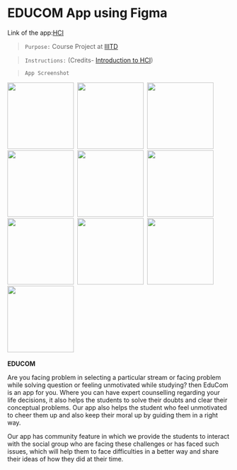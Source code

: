 # EDUCOM App using Figma

Link of the app:[HCI](https://bit.ly/3Gw8JW3)

>`Purpose:` Course Project at [IIITD](https://www.iiitd.ac.in/)

>`Instructions:` (Credits- [Introduction to HCI](http://techtree.iiitd.edu.in/viewDescription/filename?=DES102))

>`App Screenshot`
<p float="left">
<img src="https://user-images.githubusercontent.com/96880251/210258510-665062e7-9569-47b3-b550-0c79e7285b4e.png" width=150>&nbsp
<img src="https://user-images.githubusercontent.com/96880251/210258519-79b3245b-852b-40a6-91be-4ada412fe50a.png" width=150>&nbsp
<img src="https://user-images.githubusercontent.com/96880251/210258526-66a0fe61-b72e-4aab-8ba9-21639c5f9f6b.png" width=150>&nbsp
<img src="https://user-images.githubusercontent.com/96880251/210258532-ce9f25eb-d7f8-4802-9d1c-a7d3f77c819f.png" width=150>&nbsp
<img src="https://user-images.githubusercontent.com/96880251/210258537-5c1c2ba4-7983-4c7b-b36d-8416ef51a51e.png" width=150>&nbsp
<img src="https://user-images.githubusercontent.com/96880251/210258554-b0973cff-d69e-4f52-ae15-25b0f425af61.png" width=150>&nbsp
<img src="https://user-images.githubusercontent.com/96880251/210258561-12b7c7e8-af61-40ac-bf05-b8b0efc533ef.png" width=150>&nbsp
<img src="https://user-images.githubusercontent.com/96880251/210258567-7dc76de4-546e-44cb-b4e6-b8db190b6e88.png" width=150>&nbsp
<img src="https://user-images.githubusercontent.com/96880251/210258571-06d71e02-40a9-4e03-8eaf-a952cd6ace24.png" width=150>&nbsp
<img src="https://user-images.githubusercontent.com/96880251/210258576-603c9785-8272-4e24-97ba-653387fd98de.png" width=150>&nbsp

**EDUCOM**

Are you facing problem in selecting a particular stream or facing problem while solving question or feeling unmotivated while studying? 
then EduCom is an app for you. Where you can have expert counselling regarding your life decisions, it also helps the students to solve 
their doubts and clear their conceptual problems. Our app also helps the student who feel unmotivated to cheer them up and also keep their
moral up by guiding them in a right way.

Our app has community feature in which we provide the students to interact with the social group who are facing these challenges or has 
faced such issues, which will help them to face difficulties in a better way and share their ideas of how they did at their time.
